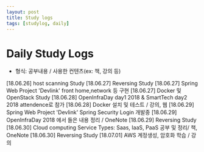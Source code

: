 ```yaml
---
layout: post
title: Study logs
tags: [studylog, daily]
---
```

# Daily Study Logs
* 형식: 공부내용 / 사용한 컨텐츠(ex: 책, 강의 등)

[18.06.26] host scanning Study
[18.06.27] Reversing Study
[18.06.27] Spring Web Project 'Devlink' front home,network 등 구현
[18.06.27] Docker 및 OpenStack Study 
[18.06.28] OpenInfraDay day1 2018 & SmartTech day2 2018 attendence로 참가
[18.06.28] Docker 설치 및 테스트 / 강의, 웹
[18.06.29] Spring Web Project 'Devlink' Spring Security Login 개발중
[18.06.29] OpenInfraDay 2018 에서 들은 내용 정리 / OneNote
[18.06.29] Reversing Study
[18.06.30] Cloud computing Service Types: Saas, IaaS, PaaS 공부 및 정리/ 책, OneNote
[18.06.30] Reversing Study
[18.07.01] AWS 계정생성, 암호화 학습 / 강의
